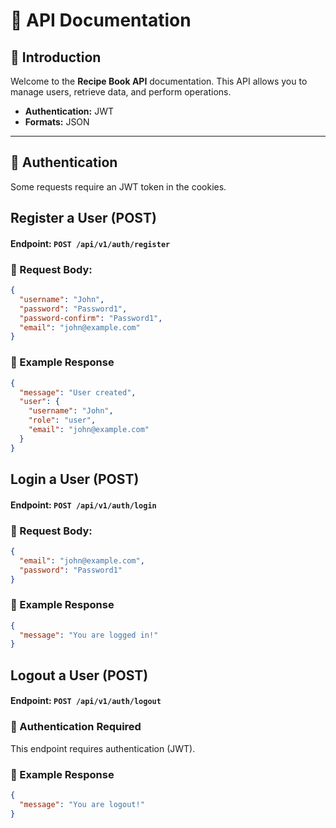 # 🚀 API Documentation

## 📌 Introduction

Welcome to the **Recipe Book API** documentation. This API allows you to manage users, retrieve data, and perform operations.

- **Authentication:** JWT
- **Formats:** JSON

---

## 🔐 Authentication

Some requests require an JWT token in the cookies.

## Register a User (POST)

#### Endpoint: `POST /api/v1/auth/register`

### 📌 Request Body:

```json
{
  "username": "John",
  "password": "Password1",
  "password-confirm": "Password1",
  "email": "john@example.com"
}
```

### 📌 Example Response

```json
{
  "message": "User created",
  "user": {
    "username": "John",
    "role": "user",
    "email": "john@example.com"
  }
}
```

## Login a User (POST)

#### Endpoint: `POST /api/v1/auth/login`

### 📌 Request Body:

```json
{
  "email": "john@example.com",
  "password": "Password1"
}
```

### 📌 Example Response

```json
{
  "message": "You are logged in!"
}
```

## Logout a User (POST)

#### Endpoint: `POST /api/v1/auth/logout`

### 🔑 Authentication Required

This endpoint requires authentication (JWT).

### 📌 Example Response

```json
{
  "message": "You are logout!"
}
```
